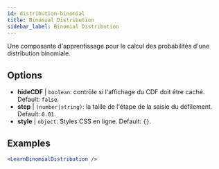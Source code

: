 ```yaml
---
id: distribution-binomial
title: Binomial Distribution
sidebar_label: Binomial Distribution
---
```


Une composante d'apprentissage pour le calcul des probabilités d'une distribution binomiale.

## Options

* __hideCDF__ | `boolean`: contrôle si l'affichage du CDF doit être caché. Default: `false`.
* __step__ | `(number|string)`: la taille de l'étape de la saisie du défilement. Default: `0.01`.
* __style__ | `object`: Styles CSS en ligne. Default: `{}`.


## Examples

```jsx live
<LearnBinomialDistribution />
```

